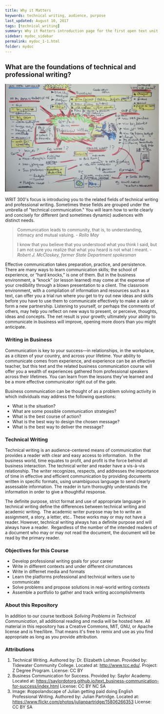 ```yaml
---
title: Why it Matters
keywords: technical writing, audience, purpose
last_updated: August 10, 2017
tags: [technical_writing]
summary: Why it Matters introduction page for the first open text unit 
sidebar: mydoc_sidebar
permalink: mydoc_1-1.html
folder: mydoc
---
```

## What are the foundations of technical and professional writing? 
![mindmap of career opportunities and challenges for professional writing](images/profwrit.jpg)

WRIT 300's focus is introducing you to the related fields of technical writing and professional writing. Sometimes these fields are grouped under the umbrella of "technical communication." You will learn how to write clearly and concisely for different (and sometimes dynamic) audiences with distinct needs. 

> Communication leads to community, that is, to understanding, intimacy and mutual valuing. - *Rollo May*
>  
>
>
> I know that you believe that you understood what you think I said, but I am not sure you realize that what you heard is not what I meant. - *Robert J. McCloskey, former State Department spokesman*

Effective communication takes preparation, practice, and persistence. There are many ways to learn communication skills; the school of experience, or “hard knocks,” is one of them. But in the business environment, a “knock” (or lesson learned) may come at the expense of your credibility through a blown presentation to a client. The classroom environment, with a compilation of information and resources such as a text, can offer you a trial run where you get to try out new ideas and skills before you have to use them to communicate effectively to make a sale or form a new partnership. Listening to yourself, or perhaps the comments of others, may help you reflect on new ways to present, or perceive, thoughts, ideas and concepts. The net result is your growth; ultimately your ability to communicate in business will improve, opening more doors than you might anticipate.

### Writing in Business
Communication is key to your success—in relationships, in the workplace, as a citizen of your country, and across your lifetime. Your ability to communicate comes from experience, and experience can be an effective teacher, but this text and the related business communication course will offer you a wealth of experiences gathered from professional speakers across their lifetimes. You can learn from the lessons they’ve learned and be a more effective communicator right out of the gate.

Business communication can be thought of as a problem solving activity in which individuals may address the following questions:

- What is the situation?
- What are some possible communication strategies?
- What is the best course of action?
- What is the best way to design the chosen message?
- What is the best way to deliver the message?

### Technical Writing
Technical writing is an audience-centered means of communication that provides a reader with clear and easy access to information.  In the business world, time equates to profit, and profit is the force behind all business interaction. The technical writer and reader have a vis-à-vis relationship. The writer recognizes, respects, and addresses the importance of time in effective and efficient communication by providing documents written in specific formats, using unambiguous language to send clearly assessable information. The reader in turn thoroughly understands the information in order to give a thoughtful response.

The definite purpose, strict format and use of appropriate language in technical writing define the differences between technical writing and academic writing.  The academic writer purpose may be to write an assignment, a story, a letter, etc.. These works may or may not have a reader. However, technical writing always has a definite purpose and will always have a reader.  Regardless of the number of the intended readers of a document who may or may not read the document, the document will be read by the primary reader.

### Objectives for this Course

- Develop professional writing goals for your career
- Write in different contexts and under different cirumstances
- Write in differnet media and formats 
- Learn the platforms professional and technical writers use to communicate
- Solve problems and propose solutions in real-world writing contexts
- Assemble a portfolio to gather and track writing accomplishments

### About this Repository
In addition to our course textbook *Soliving Problems in Technical Communication*, all additional reading and media will be hosted here. All material in this repository has a Creative Commons, MIT, GNU, or Apache license and is free/libre. That means it's free to remix and use as you find appropriate as long as you provide attribution. 

### Attributions

1. Technical Writing. Authored by: Dr. Elizabeth Lohman. Provided by: Tidewater Community College. Located at: http://www.tcc.edu/. Project: Z Degree Program. License: CC BY
2. Business Communication for Success. Provided by: Saylor Academy. Located at: https://saylordotorg.github.io/text_business-communication-for-success/index.html License: CC BY NC SA
3. Image: #oppolandscape of Julian getting paid doing English Professional Writing. Authored by: Julian Partridge. Located at: https://www.flickr.com/photos/julianpartridge/15806266353 License: CC BY SA 

